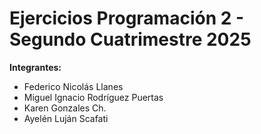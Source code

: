 # Ejercicios Programación 2 - Segundo Cuatrimestre 2025

**Integrantes:**
- Federico Nicolás Llanes
- Miguel Ignacio Rodríguez Puertas
- Karen Gonzales Ch.
- Ayelén Luján Scafati
